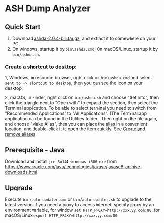 # ASH Dump Analyzer

## Quick Start

1. Download [ashda-2.0.4-bin.tar.gz](https://github.com/yuhere/py2aco/releases/download/ashda-2.0.x/ashda-2.0.4-bin.tar.gz), and extract it to somewhere on your PC.
2. On windows, startup it by `bin\ashda.cmd`; On macOS/Linux, startup it by `bin/ashda.sh`.

### Create a shortcut to desktop:

1, Windows, in resource browser, right click on `bin\ashda.cmd` and select `sent to -> shortcut to desktop`, then you can see the icon on your desktop;

2, macOS, in Finder, right click on `bin/ashda.sh` and choose "Get Info", then click the triangle next to "Open with" to expand the section, then select the Terminal application. To be able to select terminal you need to switch from "Recommended Applications" to "All Applications". (The Terminal.app application can be found in the Utilities folder). Then right on the file again, and choose "Make Alias", then you can place the [alias](https://support.apple.com/lt-lt/guide/mac-help/aside/glos3c6968d0/13.0/mac/13.0) in a convenient location, and double-click it to open the item quickly. See [Create and remove aliases](https://support.apple.com/lt-lt/guide/mac-help/create-and-remove-aliases-on-mac-mchlp1046/13.0/mac/13.0).

## Prerequisite - Java

  Download and install `jre-8u144-windows-i586.exe` from https://www.oracle.com/java/technologies/javase/javase8-archive-downloads.html.

## Upgrade

Execute `bin\auto-updater.cmd` or `bin/auto-updater.sh` to upgrade to the latest version. if you need a proxy to access internet, specify proxy by an environment variable, for window `set HTTP_PROXY=http://xxx.yy.com:80`, for macOS/Linux `export HTTP_PROXY=http://xxx.yy.com:80`.
